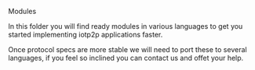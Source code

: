 Modules

In this folder you will find ready modules in various languages to get you 
started implementing iotp2p applications faster.

Once protocol specs are more stable we will need to port these to several
languages, if you feel so inclined you can contact us and offet your help.


